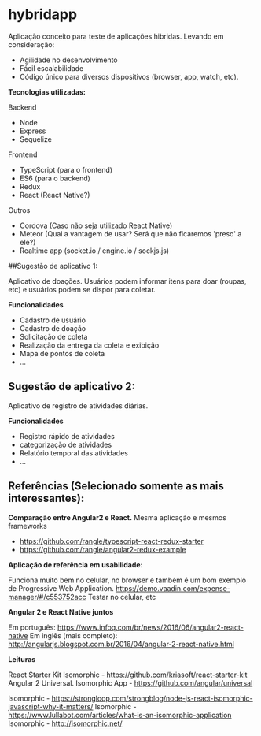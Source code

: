 # hybridapp

Aplicação conceito para teste de aplicações hibridas.
Levando em consideração:

* Agilidade no desenvolvimento
* Fácil escalabilidade
* Código único para diversos dispositivos (browser, app, watch, etc).

**Tecnologias utilizadas:**

Backend
* Node
* Express
* Sequelize

Frontend
* TypeScript (para o frontend)
* ES6 (para o backend)
* Redux
* React (React Native?)

Outros
* Cordova (Caso não seja utilizado React Native)
* Meteor (Qual a vantagem de usar? Será que não ficaremos 'preso' a ele?)
* Realtime app (socket.io / engine.io / sockjs.js)

##Sugestão de aplicativo 1:

Aplicativo de doações. Usuários podem informar itens para doar (roupas, etc)
e usuários podem se dispor para coletar.

**Funcionalidades**

* Cadastro de usuário
* Cadastro de doação
* Solicitação de coleta
* Realização da entrega da coleta e exibição
* Mapa de pontos de coleta
* ...

## Sugestão de aplicativo 2:

Aplicativo de registro de atividades diárias.

**Funcionalidades**

* Registro rápido de atividades
* categorização de atividades
* Relatório temporal das atividades
* ...

## Referências (Selecionado somente as mais interessantes):

**Comparação entre Angular2 e React.**
Mesma aplicação e mesmos frameworks
* https://github.com/rangle/typescript-react-redux-starter
* https://github.com/rangle/angular2-redux-example

**Aplicação de referência em usabilidade:**

Funciona muito bem no celular, no browser e também é um bom exemplo de
Progressive Web Application.
https://demo.vaadin.com/expense-manager/#/c553752acc
Testar no celular, etc

**Angular 2 e React Native juntos**

Em português: https://www.infoq.com/br/news/2016/06/angular2-react-native
Em inglês (mais completo): http://angularjs.blogspot.com.br/2016/04/angular-2-react-native.html

**Leituras**

React Starter Kit Isomorphic - https://github.com/kriasoft/react-starter-kit
Angular 2 Universal. Isomorphic App - https://github.com/angular/universal

Isomorphic - https://strongloop.com/strongblog/node-js-react-isomorphic-javascript-why-it-matters/
Isomorphic - https://www.lullabot.com/articles/what-is-an-isomorphic-application
Isomorphic - http://isomorphic.net/
